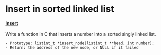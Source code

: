 # Insert in sorted linked list

#### [Insert](./0-insert_number.c)

Write a function in C that inserts a number into a sorted singly linked list.

    - Prototype: listint_t *insert_node(listint_t **head, int number);
    - Return: the address of the new node, or NULL if it failed